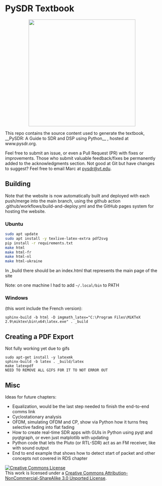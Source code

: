 # PySDR Textbook
<p align="center">
  <img src="https://raw.githubusercontent.com/777arc/textbook/master/_images/fft_logo_wide.gif" width="350"/>
</p>
This repo contains the source content used to generate the textbook, __PySDR: A Guide to SDR and DSP using Python__ , hosted at www.pysdr.org.

Feel free to submit an issue, or even a Pull Request (PR) with fixes or improvements.  Those who submit valuable feedback/fixes be permanently added to the acknowledgments section.  Not good at Git but have changes to suggest?  Feel free to email Marc at pysdr@vt.edu.

## Building

Note that the website is now automatically built and deployed with each push/merge into the main branch, using the github action .github/workflows/build-and-deploy.yml and the GitHub pages system for hosting the website.

### Ubuntu

```bash
sudo apt update
sudo apt install -y texlive-latex-extra pdf2svg
pip install -r requirements.txt
make html
make html-fr
make html-nl
make html-ukraine
```

In _build there should be an index.html that represents the main page of the site

Note: on one machine I had to add `~/.local/bin` to PATH

### Windows

(this wont include the French version):

```
sphinx-build -b html -D imgmath_latex="C:\Program Files\MiKTeX 2.9\miktex\bin\x64\latex.exe" . _build
```

## Creating a PDF Export

Not fully working yet due to gifs

```
sudo apt-get install -y latexmk
sphinx-build -b latex . _build/latex
make latexpdf
NEED TO REMOVE ALL GIFS FOR IT TO NOT ERROR OUT
```

## Misc

Ideas for future chapters:

* Equalization, would be the last step needed to finish the end-to-end comms link
* Cyclostationary analysis
* OFDM, simulating OFDM and CP, show via Python how it turns freq selective fading into flat fading
* How to create real-time SDR apps with GUIs in Python using pyqt and pyqtgraph, or even just matplotlib with updating
* Python code that lets the Pluto (or RTL-SDR) act as an FM receiver, like with sound output
* End to end example that shows how to detect start of packet and other concepts not covered in RDS chapter

<a rel="license" href="http://creativecommons.org/licenses/by-nc-sa/3.0/"><img alt="Creative Commons License" style="border-width:0" src="https://i.creativecommons.org/l/by-nc-sa/3.0/88x31.png" /></a><br />This work is licensed under a <a rel="license" href="http://creativecommons.org/licenses/by-nc-sa/3.0/">Creative Commons Attribution-NonCommercial-ShareAlike 3.0 Unported License</a>.

